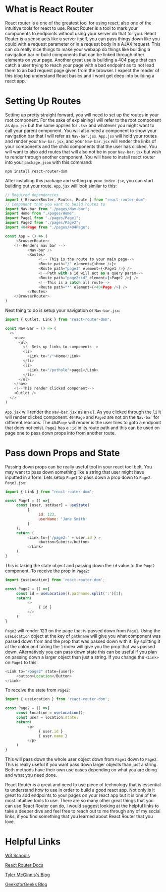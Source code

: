 # What is React Router

React router is a one of the greatest tool for using react, also one of the intuitive tools for react to use. React Router is a tool to mark your components to endpoints without using your server do that for you. React Router is a sense acts like a server itself, you can pass things down like you could with a request parameter or in a request body in a AJAX request. This can do really nice things to make your webapp do things like building a navigation bar or build components that can be linked through other elements on your page. Another great use is building a 404 page that can catch a user trying to reach your page with a bad endpoint as to not lead them to an bad request page given from the browser. I expect the reader of this blog top understand React basics and I wont get deep into building a react app.


# Setting Up Routes

Setting up pretty straight forward, you will need to set up the routes in your root component. For the sake of explaining I will refer to the root component as `App.jsx` but the same applies for `.tsx` and whatever you might want to call your parent component. You will also need a component to show your navigation bar that I will refer as `Nav-bar.jsx`. `App.jsx` will hold your routes and render your `Nav-bar.jsx`, and your `Nav-bar.jsx` will render the links of your components and the child components that the user has clicked. You will want to also add routes that will also not be in your `Nav-bar.jsx` but wish to render through another component. You will have to install react router into your `package.json` with this command:
```
npm install react-router-dom
```
After installing this package and setting up your `index.jsx`, you can start building out your route. `App.jsx` will look similar to this:
```js
// Required dependencies
import { BrowserRouter, Routes, Route } from "react-router-dom";
// Component that you want to build routes to
import Nav-bar from "./pages/Nav-bar";
import Home from "./pages/Home";
import Page1 from "./pages/Page1";
import Page2 from "./pages/Page2";
import 404Page from "./pages/404Page";

const App = () => (
     <BrowserRouter>
    <!--Renders nav bar -->
          <Nav-bar />
          <Routes>
               <!-- This is the route to your main page-->
               <Route path="/" element={<Home />}>
               <Route path="page1" element={<Page1 />} />
               <!--Path with a id will act as a query param-->
               <Route path="page2:id" element={<Page2 />} />
               <!--This is a catch all route-->
               <Route path="*" element={<404Page />} />
          </Routes>
    </BrowserRouter>
)
```
Next thing to do is setup your navigation or `Nav-bar.jsx`:
```js
import { Outlet, Link } from "react-router-dom";

const Nav-Bar = () => (
  <>
    <nav>
      <ul>
        <!--Sets up links to components-->
        <li>
          <Link to="/">Home</Link>
        </li>
        <li>
          <Link to="/pothole">page1</Link>
        </li>
      </ul>
    </nav>
    <!--This render clicked component-->
    <Outlet />
  </>
)
```
`App.jsx` will render the `Nav-bar.jsx` as an `ul`. As you clicked through the `li` it will render clicked component. `404Page` and `Page2` are not on the `Nav-bar` for different reasons. The `404Page` will render is the user tries to goto a endpoint that does not exist. `Page2` has a `:id` in its route path and this can be used on page one to pass down props into from another route.




# Pass down Props and State

Passing down props can be really useful tool in your react tool belt. You may want to pass down something like a string that user might have inputted in a form. Lets setup `Page1` to pass down a prop down to `Page2`.
`Page1.jsx`:
```js
import { Link } from "react-router-dom";

const Page1 = () =>{
     const [user, setUser] = useState(
          {
               id: 123,
               userName: 'Jane Smith'
          }
     );
     return (
          <Link to={'/page2:' + user.id } >
               <button>Submit</button>
          </Link>
     )
}
```
This is taking the state object and passing down the `id` value to the `Page2` component. To receive the prop in `Page2`:
```js
import {useLocation} from 'react-router-dom';

const Page2 = () =>{
     const id = useLocation().pathname.split(':')[1];
     return(
          <>
               { id }
          </>
     )
}
```
`Page2` will render 123 on the page that is passed down from `Page1`. Using the `useLocation` object at the key of `pathname` will give you what component was passed down from and the prop that was passed down with it. By splitting it at the colon and taking the `1` index will give you the prop that was passed down. Alternatively you can pass down state this can be useful if you plan on passing down a larger object than just a string. If you change the `<Link>` on `Page1` to this:
```js
<Link to="/page2" state={user}>
     <button>Location</Button>
</Link>
```
To receive the state from `Page2`:
```js
import { useLocation } from 'react-router-dom';

const Page2 = () =>{
     const location = useLocation();
     const user = location.state;
     return(
          <p>
               { user.id }
               { user.name }
          </p>
     )
}
```
This will pass down the whole user object down from `Page1` down to `Page2`. This is really useful if you want pass down larger objects than just a string. Both methods have their own use cases depending on what you are doing and what you need done.



React Router is a great and need to use piece of technology that is essential to understand how to use in order to build a good react app. Not only is it great to add endpoints to your pages on your react app but it is one of the most intuitive tools to use. There are so many other great things that you can use React Router can do, I would suggest looking at the helpful links to take a deeper dive and feel free to reach out to me through any of my social links, if you find something that you learned about React Router that you love.


# Helpful Links

[W3 Schools](https://www.w3schools.com/react/react_router.asp)

[React Router Docs](https://reactrouterdotcom.fly.dev/docs/en/v6)

[Tyler McGinnis's Blog](https://ui.dev/react-router-tutorial)

[GeeksforGeeks Blog](https://www.geeksforgeeks.org/what-is-react-router-dom/)
